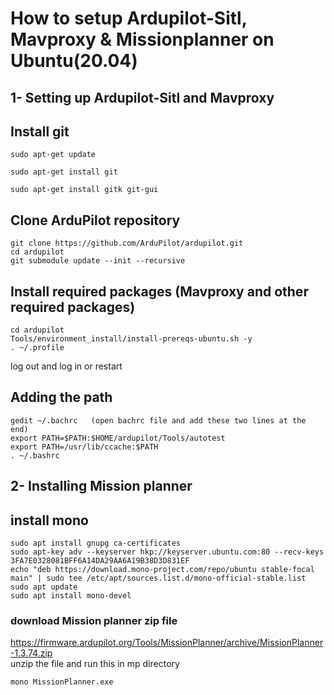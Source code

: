 # How to setup Ardupilot-Sitl, Mavproxy & Missionplanner on Ubuntu(20.04)
## 1- Setting up Ardupilot-Sitl and Mavproxy
## Install git
```
sudo apt-get update

sudo apt-get install git

sudo apt-get install gitk git-gui
```
## Clone ArduPilot repository
```
git clone https://github.com/ArduPilot/ardupilot.git
cd ardupilot
git submodule update --init --recursive
```
## Install required packages (Mavproxy and other required packages)
```
cd ardupilot
Tools/environment_install/install-prereqs-ubuntu.sh -y
. ~/.profile
```
log out and log in or restart 
## Adding the path
```
gedit ~/.bachrc   (open bachrc file and add these two lines at the end)
export PATH=$PATH:$HOME/ardupilot/Tools/autotest
export PATH=/usr/lib/ccache:$PATH
. ~/.bashrc      
```
## 2- Installing Mission planner
## install mono
```
sudo apt install gnupg ca-certificates
sudo apt-key adv --keyserver hkp://keyserver.ubuntu.com:80 --recv-keys 3FA7E0328081BFF6A14DA29AA6A19B38D3D831EF
echo "deb https://download.mono-project.com/repo/ubuntu stable-focal main" | sudo tee /etc/apt/sources.list.d/mono-official-stable.list
sudo apt update
sudo apt install mono-devel
```
### download Mission planner zip file 
https://firmware.ardupilot.org/Tools/MissionPlanner/archive/MissionPlanner-1.3.74.zip \
unzip the file and run this in mp directory
```
mono MissionPlanner.exe
```

